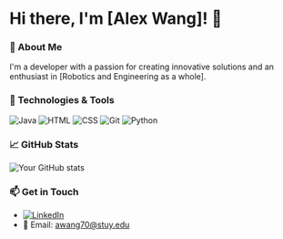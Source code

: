 # Hi there, I'm [Alex Wang]! 👋

### 🚀 About Me
I'm a developer with a passion for creating innovative solutions and an enthusiast in [Robotics and Engineering as a whole].

### 🔧 Technologies & Tools
![Java](https://img.shields.io/badge/-Java-333?style=flat&logo=java)
![HTML](https://img.shields.io/badge/-HTML-333?style=flat&logo=html5)
![CSS](https://img.shields.io/badge/-CSS-333?style=flat&logo=css3)
![Git](https://img.shields.io/badge/-Git-333?style=flat&logo=git)
![Python](https://img.shields.io/badge/-Python-333?style=flat&logo=python)

<!-- Add more as needed -->

### 📈 GitHub Stats
![Your GitHub stats](https://github-readme-stats.vercel.app/api?username=YourUsername&show_icons=true&theme=radical)

### 📫 Get in Touch
- [![LinkedIn](https://img.shields.io/badge/-LinkedIn-0077B5?style=flat&logo=LinkedIn&logoColor=white)](https://linkedin.com/in/YourProfile)
- 📧 Email: [awang70@stuy.edu](mailto:awang70@stuy.edu)


